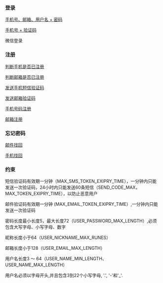 ### 登录
  [手机号、邮箱、用户名 + 密码 ](http://120.24.62.67:10080/zhangkunming/capp-doc/src/master/login.md)

  [手机号 + 验证码  ](http://120.24.62.67:10080/zhangkunming/capp-doc/src/master/loginByMobile.md)

  微信登录

### 注册
  [判断手机是否已注册 ](http://120.24.62.67:10080/zhangkunming/capp-doc/src/master/isMobileExist.md)

  [判断邮箱是否已注册 ](http://120.24.62.67:10080/zhangkunming/capp-doc/src/master/isEmailExist.md)

  [发送手机短信验证码 ](http://120.24.62.67:10080/zhangkunming/capp-doc/src/master/sendSmsCode.md)

  [发送邮箱验证码 ](http://120.24.62.67:10080/zhangkunming/capp-doc/src/master/sendVerificationCodeEmail.md)

  [手机号码注册 ](http://120.24.62.67:10080/zhangkunming/capp-doc/src/master/signupByMobile.md)

  [邮箱注册 ](http://120.24.62.67:10080/zhangkunming/capp-doc/src/master/signupByEmail.md)

### 忘记密码 
  [邮件找回 ](http://120.24.62.67:10080/zhangkunming/capp-doc/src/master/resetPasswordByEmail.md)
  
  [手机找回 ](http://120.24.62.67:10080/zhangkunming/capp-doc/src/master/resetPasswordByMobile.md)


### 约束
  短信验证码有效期一分钟（MAX_SMS_TOKEN_EXIPRY_TIME），一分钟内只能发送一次验证码，24小时内只能发送60条短信（SEND_CODE_MAX，MAX_TOKEN_EXIPRY_TIME），以防止恶意用户
  
  邮件验证码有效期一分钟 (MAX_EMAIL_TOKEN_EXIPRY_TIME）,一分钟内只能发送一次验证码

  密码长度最小长度5，最大长度72（USER_PASSWORD_MAX_LENGTH）,必须包含大写字母、小写字母、数字
  
  昵称长度小于64（USER_NICKNAME_MAX_RUNES）
  
  邮箱长度小于128（USER_EMAIL_MAX_LENGTH）
  
  用户名长度3 ～ 64（USER_NAME_MIN_LENGTH、USER_NAME_MAX_LENGTH）
  
  用户名必须以字母开头,并且包含3到22个小写字母, '.', '-'和'_'.	
